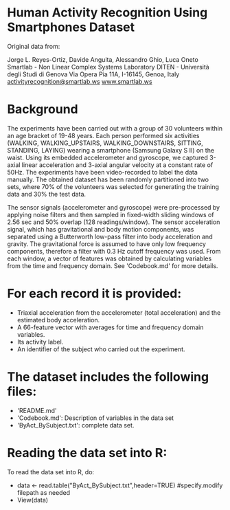 Human Activity Recognition Using Smartphones Dataset
====================================================

Original data from:

Jorge L. Reyes-Ortiz, Davide Anguita, Alessandro Ghio, Luca Oneto
Smartlab - Non Linear Complex Systems Laboratory
DITEN - Università degli Studi di Genova
Via Opera Pia 11A, I-16145, Genoa, Italy
activityrecognition@smartlab.ws
www.smartlab.ws


Background
==========
The experiments have been carried out with a group of 30 volunteers within an age bracket of 19-48 years. Each person performed six activities (WALKING, WALKING_UPSTAIRS, WALKING_DOWNSTAIRS, SITTING, STANDING, LAYING) wearing a smartphone (Samsung Galaxy S II) on the waist. Using its embedded accelerometer and gyroscope, we captured 3-axial linear acceleration and 3-axial angular velocity at a constant rate of 50Hz. The experiments have been video-recorded to label the data manually. The obtained dataset has been randomly partitioned into two sets, where 70% of the volunteers was selected for generating the training data and 30% the test data. 

The sensor signals (accelerometer and gyroscope) were pre-processed by applying noise filters and then sampled in fixed-width sliding windows of 2.56 sec and 50% overlap (128 readings/window). The sensor acceleration signal, which has gravitational and body motion components, was separated using a Butterworth low-pass filter into body acceleration and gravity. The gravitational force is assumed to have only low frequency components, therefore a filter with 0.3 Hz cutoff frequency was used. From each window, a vector of features was obtained by calculating variables from the time and frequency domain. See 'Codebook.md' for more details. 

For each record it is provided:
======================================
- Triaxial acceleration from the accelerometer (total acceleration) and the estimated body acceleration.
- A 66-feature vector with averages for time and frequency domain variables. 
- Its activity label. 
- An identifier of the subject who carried out the experiment.

The dataset includes the following files:
=========================================

- 'README.md'
- 'Codebook.md':  Description of variables in the data set
- 'ByAct_BySubject.txt': complete data set.

Reading the data set into R:
=========================================
To read the data set into R, do:
-  data <- read.table("ByAct_BySubject.txt",header=TRUE)   #specify.modify filepath as needed
-  View(data)

